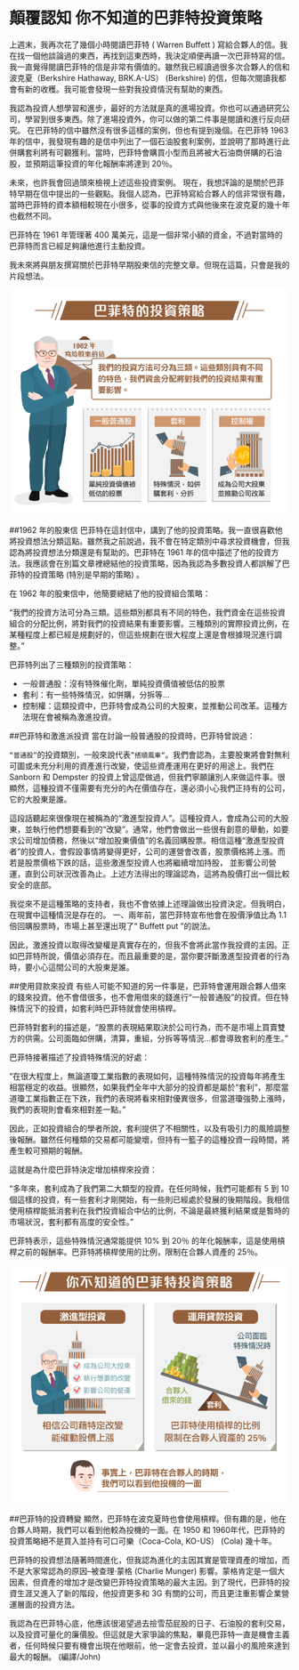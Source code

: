 # 顛覆認知 你不知道的巴菲特投資策略


上週末，我再次花了幾個小時閱讀巴菲特 ( Warren Buffett ) 寫給合夥人的信。我在找一個他談論過的東西，再找到這東西時，我決定順便再讀一次巴菲特寫的信。我一直覺得閱讀巴菲特的信是非常有價值的。雖然我已經讀過很多次合夥人的信和波克夏（Berkshire Hathaway, BRK.A-US） (Berkshire) 的信，但每次閱讀我都會有新的收穫。我可能會發現一些對我投資情況有幫助的東西。

我認為投資人想學習和進步，最好的方法就是真的進場投資。你也可以通過研究公司，學習到很多東西。除了進場投資外，你可以做的第二件事是閱讀和進行反向研究。 在巴菲特的信中雖然沒有很多這樣的案例，但也有提到幾個。在巴菲特 1963 年的信中，我發現有趣的是信中列出了一個石油股套利案例，並說明了那時進行此併購套利將有可觀獲利。當時，巴菲特會購買小型而且將被大石油商併購的石油股，並預期這筆投資的年化報酬率將達到 20％。

未來，也許我會回過頭來檢視上述這些投資案例。 現在，我想評論的是關於巴菲特早期在信中提出的一些觀點。我個人認為，巴菲特寫給合夥人的信非常很有趣，當時巴菲特的資本額相較現在小很多，從事的投資方式與他後來在波克夏的幾十年也截然不同。

巴菲特在 1961 年管理著 400 萬美元，這是一個非常小額的資金，不過對當時的巴菲特而言已經足夠讓他進行主動投資。

我未來將與朋友撰寫關於巴菲特早期股東信的完整文章。但現在這篇，只會是我的片段想法。

![](./images/顛覆認知-你不知道的巴菲特投資策略-01.png)

##1962 年的股東信
巴菲特在這封信中，講到了他的投資策略。我一直很喜歡他將投資想法分類這點。雖然我之前說過，我不會在特定類別中尋求投資機會，但我認為將投資想法分類還是有幫助的。巴菲特在 1961 年的信中描述了他的投資方法。我應該會在別篇文章裡總結他的投資策略，因為我認為多數投資人都誤解了巴菲特的投資策略 (特別是早期的策略) 。

在 1962 年的股東信中，他簡要總結了他的投資組合策略：

“我們的投資方法可分為三類。這些類別都具有不同的特色，我們資金在這些投資組合的分配比例，將對我們的投資結果有重要影響。三種類別的實際投資比例，在某種程度上都已經是規劃好的，但這些規劃在很大程度上還是會根據現況進行調整。”

巴菲特列出了三種類別的投資策略：

- 一般普通股：沒有特殊催化劑，單純投資價值被低估的股票
- 套利：有一些特殊情況，如併購，分拆等…
- 控制權：這類投資中，巴菲特會成為公司的大股東，並推動公司改革。這種方法現在會被稱為激進投資。

##巴菲特和激進派投資
當在討論一般普通股的投資時，巴菲特曾說過：


`“普通股”`的投資類別，一般來說代表`”搭順風車“`。我們會認為，主要股東將會對無利可圖或未充分利用的資產進行改變，使這些資產運用在更好的用途上。我們在 Sanborn 和 Dempster 的投資上曾這麼做過，但我們寧願讓別人來做這件事。很顯然，這種投資不僅需要有充分的內在價值存在，還必須小心我們正持有的公司，它的大股東是誰。




這段話聽起來很像現在被稱為的“激進型投資人”。這種投資人，會成為公司的大股東，並執行他們想要看到的“改變”。通常，他們會做出一些很有創意的舉動，如要求公司增加債務，然後以“增加股東價值”的名義回購股票。相信這種“激進型投資者”的投資人，會假設事情將變得更好，公司的運營會改善，股票價格將上漲。而若是股票價格下跌的話，這些激進型投資人也將繼續增加持股， 並影響公司營運，直到公司狀況改善為止。上述方法得出的理論認為，這將為股價打出一個比較安全的底部。

我從來不是這種策略的支持者，我也不會依據上述理論做出投資決定。但我明白，在現實中這種情況是存在的。 一、兩年前，當巴菲特宣布他會在股價淨值比為 1.1 倍回購股票時，市場上甚至還出現了“ Buffett put ”的說法。

因此，激進投資以取得改變權是真實存在的，但我不會將此當作我投資的主因。正如巴菲特所說，價值必須存在。而且最重要的是，當你要評斷激進型投資者的行為時，要小心這間公司的大股東是誰。

##使用貸款來投資
有些人可能不知道的另一件事是，巴菲特會運用跟合夥人借來的錢來投資。他不會借很多，也不會用借來的錢進行“一般普通股”的投資。但在特殊情況下的投資，如套利時巴菲特就會使用槓桿。

巴菲特對套利的描述是，“股票的表現結果取決於公司行為，而不是市場上買賣雙方的供需。公司面臨如併購，清算，重組，分拆等等情況…都會導致套利的產生。”

巴菲特接著描述了投資特殊情況的好處：

“在很大程度上，無論道瓊工業指數的表現如何，這種特殊情況的投資每年將產生相當穩定的收益。很顯然，如果我們全年中大部分的投資都是屬於“套利”，那麼當道瓊工業指數正在下跌，我們的表現將看來相對優異很多，但當道瓊強勢上漲時，我們的表現則會看來相對差一點。”

因此，正如投資組合的學者所說，套利提供了不相關性，以及有吸引力的風險調整後報酬。雖然任何種類的交易都可能變壞，但持有一籃子的這種投資一段時間，將產生較可預期的報酬。

這就是為什麼巴菲特決定增加槓桿來投資：

“多年來，套利成為了我們第二大類型的投資。在任何時候，我們可能都有 5 到 10 個這樣的投資，有一些套利才剛開始，有一些則已經處於發展的後期階段。我相信使用槓桿能抵消套利在我們投資組合中佔的比例，不論是最終獲利結果或是暫時的市場狀況，套利都有高度的安全性。”

巴菲特表示，這些特殊情況通常能提供 10% 到 20％ 的年化報酬率，這是使用槓桿之前的報酬率。巴菲特將槓桿使用的比例，限制在合夥人資產的 25％。

![](images/顛覆認知-你不知道的巴菲特投資策略-02.png)

##巴菲特的投資轉變
顯然，巴菲特在波克夏時也會使用槓桿。但有趣的是，他在合夥人時期，我們可以看到他較為投機的一面。在 1950 和 1960年代，巴菲特的投資策略絕不是買入並持有可口可樂（Coca-Cola, KO-US） (Cola) 幾十年。

巴菲特的投資想法隨著時間進化，但我認為進化的主因其實是管理資產的增加，而不是大家常認為的原因–被查理‧蒙格 (Charlie Munger) 影響。蒙格肯定是一個大因素，但資產的增加才是改變巴菲特投資策略的最大主因。到了現代，巴菲特的投資生涯又進入了新的階段，他投資更多和 3G 有關的公司，而且更注重影響企業營運層面的投資方法。

我認為在巴菲特心底，他應該很渴望過去撿雪茄屁股的日子、石油股的套利交易，以及投資可量化的廉價股。但這就是大家爭論的焦點，畢竟巴菲特一直是機會主義者，任何時候只要有機會出現在他眼前，他一定會去投資，並以最小的風險來達到最大的報酬。 (編譯/John)

